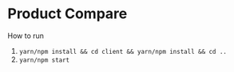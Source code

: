 # Product Compare

How to run

1. `yarn/npm install && cd client && yarn/npm install && cd ..`
2. `yarn/npm start`
